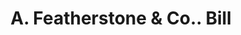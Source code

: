 ---
doi: 10.7916/D8N31813
date_other: '1899'
date_other_textual: '1899'
form: printed ephemera
genre:
- Invoices
name:
- A. Featherstone & Co.
object_in_context_url: https://biggert.cul.columbia.edu/items/view/ave_biggert_00934
subject_hierarchical_geographic:
- New York, New York, United States
subject_name:
- A. Featherstone & Co.
title: A. Featherstone & Co.. Bill
sort_title: A. Featherstone & Co.. Bill
call_number: ave_biggert_00934
coordinates:
- 40.71277777777778,-74.00583333333333
pid: ave_biggert_00934
identifiers: ave_biggert_00934
thumbnail: https://derivativo-1.library.columbia.edu/iiif/2/ldpd:344439/full/!256,256/0/native.jpg
permalink: "/items/ave_biggert_00934/"
layout: iiif-image-page
---